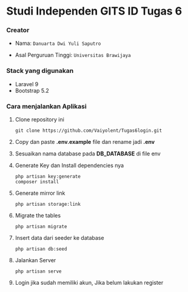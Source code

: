 # Studi Independen GITS ID Tugas 6

### Creator
- Nama: ``` Danuarta Dwi Yuli Saputro ```

- Asal Perguruan Tinggi: ``` Universitas Brawijaya ```

### Stack yang digunakan

 - Laravel 9
 - Bootstrap 5.2

### Cara menjalankan Aplikasi 
1.  Clone repository ini
    ```
    git clone https://github.com/Vaiyolent/Tugas6login.git
    ```
2.  Copy dan paste **.env.example** file dan rename jadi **.env**
3.  Sesuaikan nama database pada **DB_DATABASE** di file env

4.  Generate Key dan Install dependencies nya
    ```
    php artisan key:generate
    composer install
    ```
5.  Generate mirror link
    ```
    php artisan storage:link
    ```
6.  Migrate the tables
    ```
    php artisan migrate
    ```

7.  Insert data dari seeder ke database

    ```
    php artisan db:seed
    ```

8.  Jalankan Server
    ```
    php artisan serve
    ```

9.  Login jika sudah memiliki akun, Jika belum lakukan register

